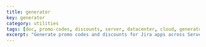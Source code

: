 ```yaml
---
title: generator
key: generator
category: utilities
tags: [doc, promo-codes, discounts, server, datacenter, cloud, generator, utility, licensing]
excerpt: "Generate promo codes and discounts for Jira apps across Server, Data Center, and Cloud hosting environments with interactive selection tools."
---
```


[comment]: <> (<html>)

[comment]: <> (<head>)

[comment]: <> (    <script src="https://code.jquery.com/jquery-2.2.4.min.js" integrity="sha256-BbhdlvQf/xTY9gja0Dq3HiwQF8LaCRTXxZKRutelT44=" crossorigin="anonymous"></script>)

[comment]: <> (    <link href="https://cdn.jsdelivr.net/npm/select2@4.1.0-rc.0/dist/css/select2.min.css" rel="stylesheet" />)

[comment]: <> (    <script src="https://cdn.jsdelivr.net/npm/select2@4.1.0-rc.0/dist/js/select2.min.js"></script>)

[comment]: <> (</head>)

[comment]: <> (<div id="hosting" style="width: 100%; margin-bottom: 20px">)

[comment]: <> (    <label>Hosting</label>)

[comment]: <> (    <select class="hosting" name="hosting" style="width: 100%;">)

[comment]: <> (      <option value="SERVER">Server</option>)

[comment]: <> (      <option value="DC">Data center</option>)

[comment]: <> (      <option value="CLOUD">Cloud</option>)

[comment]: <> (    </select>)

[comment]: <> (</div>)

[comment]: <> (<div id="server" style="width: 100%; display: none; margin-bottom: 20px" >)

[comment]: <> (<label>Server apps</label>)

[comment]: <> (<select class="addons-server-select" name="addons-server-select" multiple="multiple" style="width: 100%;">)

[comment]: <> (  <option value="AL">Alabama</option>)

[comment]: <> (  <option value="WY">Wyoming</option>)

[comment]: <> (</select>)

[comment]: <> (</div>)

[comment]: <> (<div id="dc" style="width: 100%; display: none; margin-bottom: 20px">)

[comment]: <> (<label>Data center apps</label>)

[comment]: <> (<select class="addons-dc-select" name="addons-dc-select" multiple="multiple" style="width: 100%;">)

[comment]: <> (  <option value="AL">Alabama</option>)

[comment]: <> (  <option value="WY">Wyoming</option>)

[comment]: <> (</select>)

[comment]: <> (</div>)

[comment]: <> (<div id="cloud" style="width: 100%; display: none; margin-bottom: 20px">)

[comment]: <> (<label>Cloud apps</label>)

[comment]: <> (<select class="addons-cloud-select" name="addons-cloud-select" multiple="multiple" style="width: 100%;">)

[comment]: <> (  <option value="AL">Alabama</option>)

[comment]: <> (  <option value="WY">Wyoming</option>)

[comment]: <> (</select>)

[comment]: <> (</div>)

[comment]: <> (<div id="promo-code"></div>)

[comment]: <> (<script>)

[comment]: <> ( $&#40;document&#41;.ready&#40;function&#40;&#41; {)

[comment]: <> (    $&#40;'.hosting'&#41;.select2&#40;&#41;;)

[comment]: <> (    $&#40;'.addons-server-select'&#41;.select2&#40;&#41;;)

[comment]: <> (    $&#40;'.addons-dc-select'&#41;.select2&#40;&#41;;)

[comment]: <> (    $&#40;'.addons-cloud-select'&#41;.select2&#40;&#41;;)

[comment]: <> (    $&#40;'.hosting'&#41;.on&#40;'change', function&#40;&#41;{)

[comment]: <> (        if&#40;$&#40;'.hosting'&#41;.val&#40;&#41; == "SERVER"&#41;{)

[comment]: <> (            $&#40;'#server'&#41;.show&#40;&#41;;)

[comment]: <> (            $&#40;'#dc'&#41;.hide&#40;&#41;;)

[comment]: <> (            $&#40;'#cloud'&#41;.hide&#40;&#41;;)

[comment]: <> (        } else if&#40;$&#40;'.hosting'&#41;.val&#40;&#41; == "DC"&#41;{)

[comment]: <> (            $&#40;'#server'&#41;.hide&#40;&#41;;)

[comment]: <> (            $&#40;'#dc'&#41;.show&#40;&#41;;)

[comment]: <> (            $&#40;'.addons-cloud-select'&#41;.hide&#40;&#41;;)

[comment]: <> (        } else if&#40;$&#40;'.hosting'&#41;.val&#40;&#41; == "CLOUD"&#41;{)

[comment]: <> (            $&#40;'#server'&#41;.hide&#40;&#41;;)

[comment]: <> (            $&#40;'#dc'&#41;.hide&#40;&#41;;)

[comment]: <> (            $&#40;'#cloud'&#41;.show&#40;&#41;;)

[comment]: <> (        } else {)

[comment]: <> (            $&#40;'#server'&#41;.hide&#40;&#41;;)

[comment]: <> (            $&#40;'#dc'&#41;.hide&#40;&#41;;)

[comment]: <> (            $&#40;'#cloud'&#41;.hide&#40;&#41;;)

[comment]: <> (        })

[comment]: <> (    }&#41;;)

[comment]: <> (    $&#40;'.hosting'&#41;.trigger&#40;'change'&#41;)

[comment]: <> (}&#41;;  )

[comment]: <> (function generatePromo&#40;hosting, apps&#41;{)

[comment]: <> (})

[comment]: <> (</script>)

[comment]: <> (</html>)